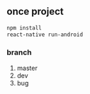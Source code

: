 ## once project

```bash
npm install
react-native run-android
```

### branch

1. master
2. dev
3. bug
